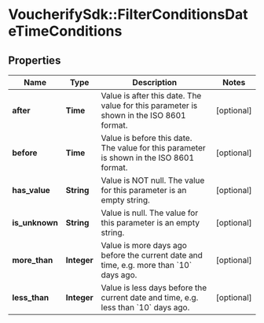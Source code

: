# VoucherifySdk::FilterConditionsDateTimeConditions

## Properties

| Name | Type | Description | Notes |
| ---- | ---- | ----------- | ----- |
| **after** | **Time** | Value is after this date. The value for this parameter is shown in the ISO 8601 format. | [optional] |
| **before** | **Time** | Value is before this date. The value for this parameter is shown in the ISO 8601 format. | [optional] |
| **has_value** | **String** | Value is NOT null. The value for this parameter is an empty string. | [optional] |
| **is_unknown** | **String** | Value is null. The value for this parameter is an empty string. | [optional] |
| **more_than** | **Integer** | Value is more days ago before the current date and time, e.g. more than &#x60;10&#x60; days ago. | [optional] |
| **less_than** | **Integer** | Value is less days before the current date and time, e.g. less than &#x60;10&#x60; days ago. | [optional] |

